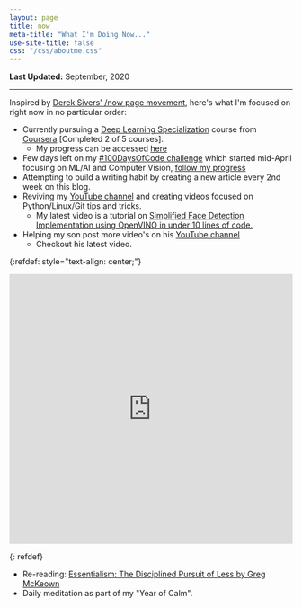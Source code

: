 ```yaml
---
layout: page
title: now
meta-title: "What I'm Doing Now..."
use-site-title: false
css: "/css/aboutme.css"
---
```


**Last Updated:** September, 2020

---

Inspired by [Derek Sivers' /now page movement](https://sivers.org/now3), here's what I'm focused on right now in no particular order:

- Currently pursuing a [Deep Learning Specialization](https://www.coursera.org/specializations/deep-learning) course from [Coursera](https://www.coursera.org) [Completed 2 of 5 courses].
    - My progress can be accessed [here](https://github.com/mmphego/DeepLearning-AI)
- Few days left on my [#100DaysOfCode challenge](https://www.100daysofcode.com/) which started mid-April focusing on ML/AI and Computer Vision, [follow my progress](https://twitter.com/search?q=%23100DaysOfCode%20%40mphomphego&src=typed_query)
- Attempting to build a writing habit by creating a new article every 2nd week on this blog.
- Reviving my [YouTube channel](https://www.youtube.com/c/MphoMphego1) and creating videos focused on Python/Linux/Git tips and tricks.
    - My latest video is a tutorial on [Simplified Face Detection Implementation using OpenVINO in under 10 lines of code.](https://www.youtube.com/watch?v=mOG-6VfB2cI)
- Helping my son post more video's on his [YouTube channel](https://www.youtube.com/channel/UC7irAd6J3HB3ulU5j5xO3Dw)
    - Checkout his latest video.

{:refdef: style="text-align: center;"}
<p><div>
<iframe width="100%" height="480" src="https://www.youtube.com/embed/yoQu07ly8WU" frameborder="0" allow="accelerometer; autoplay; encrypted-media; gyroscope; picture-in-picture" allowfullscreen></iframe>
</div></p>
{: refdef}

- Re-reading: [Essentialism: The Disciplined Pursuit of Less by Greg McKeown](https://www.goodreads.com/book/show/18077875-essentialism)
- Daily meditation as part of my "Year of Calm".
